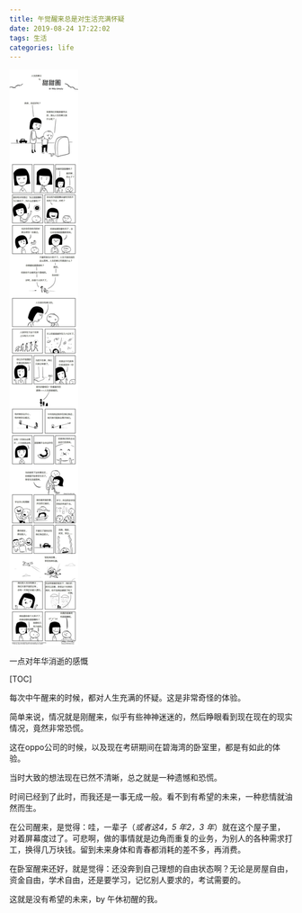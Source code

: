 ```yaml
---
title: 午觉醒来总是对生活充满怀疑
date: 2019-08-24 17:22:02
tags: 生活
categories: life
---
```


![MeaningOfLife.png](img/MeaningOfLife.png "轻松地活着")

一点对年华消逝的感慨

<!--more-->

[TOC]

每次中午醒来的时候，都对人生充满的怀疑。这是非常奇怪的体验。

简单来说，情况就是刚醒来，似乎有些神神迷迷的，然后睁眼看到现在现在的现实情况，竟然非常恐慌。

这在oppo公司的时候，以及现在考研期间在碧海湾的卧室里，都是有如此的体验。

当时大致的想法现在已然不清晰，总之就是一种遗憾和恐慌。

时间已经到了此时，而我还是一事无成一般。看不到有希望的未来，一种悲情就油然而生。

在公司醒来，是觉得：哇，一辈子（*或者这4，5 年2，3 年*）就在这个屋子里，对着屏幕度过了。可悲啊，做的事情就是边角而重复的业务，为别人的各种需求打工，换得几万块钱。留到未来身体和青春都消耗的差不多，再消费。

在卧室醒来还好，就是觉得：还没奔到自己理想的自由状态啊？无论是房屋自由，资金自由，学术自由，还是要学习，记忆别人要求的，考试需要的。

这就是没有希望的未来，by 午休初醒的我。



